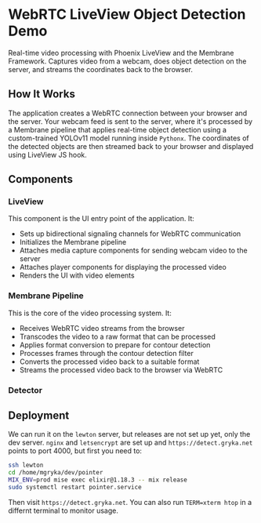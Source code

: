 # WebRTC LiveView Object Detection Demo

Real-time video processing with Phoenix LiveView and the Membrane Framework. Captures video from a webcam, does object detection on the server, and streams the coordinates back to the browser.

## How It Works

The application creates a WebRTC connection between your browser and the server. Your webcam feed is sent to the server, where it's processed by a Membrane pipeline that applies real-time object detection using a custom-trained YOLOv11 model running inside `Pythonx`. The coordinates of the detected objects are then streamed back to your browser and displayed using LiveView JS hook.

## Components

### LiveView

This component is the UI entry point of the application. It:

- Sets up bidirectional signaling channels for WebRTC communication
- Initializes the Membrane pipeline
- Attaches media capture components for sending webcam video to the server
- Attaches player components for displaying the processed video
- Renders the UI with video elements

### Membrane Pipeline

This is the core of the video processing system. It:

- Receives WebRTC video streams from the browser
- Transcodes the video to a raw format that can be processed
- Applies format conversion to prepare for contour detection
- Processes frames through the contour detection filter
- Converts the processed video back to a suitable format
- Streams the processed video back to the browser via WebRTC

### Detector

## Deployment

We can run it on the `lewton` server, but releases are not set up yet, only the dev server. `nginx` and `letsencrypt` are set up and `https://detect.gryka.net` points to port 4000, but first you need to:

```bash
ssh lewton
cd /home/mgryka/dev/pointer
MIX_ENV=prod mise exec elixir@1.18.3 -- mix release
sudo systemctl restart pointer.service
```

Then visit `https://detect.gryka.net`. You can also run `TERM=xterm htop` in a differnt terminal to monitor usage.
